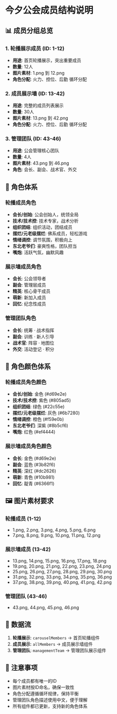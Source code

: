 # 今夕公会成员结构说明

## 📊 成员分组总览

### 1. **轮播展示成员** (ID: 1-12)
- **用途**: 首页轮播展示，突出重要成员
- **数量**: 12人
- **图片素材**: 1.png 到 12.png
- **角色分配**: 火力、控位、后勤 循环分配

### 2. **成员展示墙** (ID: 13-42)
- **用途**: 完整的成员列表展示
- **数量**: 30人
- **图片素材**: 13.png 到 42.png
- **角色分配**: 火力、控位、后勤 循环分配

### 3. **管理团队** (ID: 43-46)
- **用途**: 公会管理核心团队
- **数量**: 4人
- **图片素材**: 43.png 到 46.png
- **角色**: 会长、副会、战术官、外交

## 🎯 角色体系

### **轮播成员角色**
- **会长/创始**: 公会创始人，统领全局
- **技术/技术控**: 技术专家，战术分析
- **组织团结**: 组织活动，团结成员
- **摆烂/元老级摆烂**: 佛系成员，轻松游戏
- **情绪调控**: 调节氛围，积极向上
- **东北老爷们**: 豪爽性格，团队担当
- **嘴炮**: 活跃气氛，幽默风趣

### **展示墙成员角色**
- **会长**: 公会领导者
- **副会**: 管理层成员
- **精英**: 核心骨干成员
- **萌新**: 新加入成员
- **回忆**: 纪念性成员

### **管理团队角色**
- **会长**: 统筹 · 战术指挥
- **副会**: 训练 · 新人引导
- **战术官**: 阵容 · 地图位
- **外交**: 活动登记 · 积分

## 🎨 角色颜色体系

### **轮播成员角色颜色**
- **会长/创始**: 金色 (#d69e2e)
- **技术/技术控**: 紫色 (#805ad5)
- **组织团结**: 绿色 (#22c55e)
- **摆烂/元老级摆烂**: 灰色 (#6b7280)
- **情绪调控**: 橙色 (#f59e0b)
- **东北老爷们**: 深紫 (#8b5cf6)
- **嘴炮**: 红色 (#ef4444)

### **展示墙成员角色颜色**
- **会长**: 金色 (#d69e2e)
- **副会**: 蓝色 (#3b82f6)
- **精英**: 深红 (#dc2626)
- **萌新**: 青色 (#10b981)
- **回忆**: 靛青 (#6366f1)

## 🖼️ 图片素材要求

### **轮播成员** (1-12)
- 1.png, 2.png, 3.png, 4.png, 5.png, 6.png
- 7.png, 8.png, 9.png, 10.png, 11.png, 12.png

### **展示墙成员** (13-42)
- 13.png, 14.png, 15.png, 16.png, 17.png, 18.png
- 19.png, 20.png, 21.png, 22.png, 23.png, 24.png
- 25.png, 26.png, 27.png, 28.png, 29.png, 30.png
- 31.png, 32.png, 33.png, 34.png, 35.png, 36.png
- 37.png, 38.png, 39.png, 40.png, 41.png, 42.png

### **管理团队** (43-46)
- 43.png, 44.png, 45.png, 46.png

## 🔄 数据流

1. **轮播展示**: `carouselMembers` → 首页轮播组件
2. **成员展示**: `allMembers` → 成员展示墙组件
3. **管理团队**: `managementTeam` → 管理团队展示组件

## 📝 注意事项

- 每个成员都有唯一的ID
- 图片素材按ID命名，确保一致性
- 角色分配遵循循环规律，保持平衡
- 管理团队角色描述使用中文，便于理解
- 所有组件都已更新，支持新的角色体系
